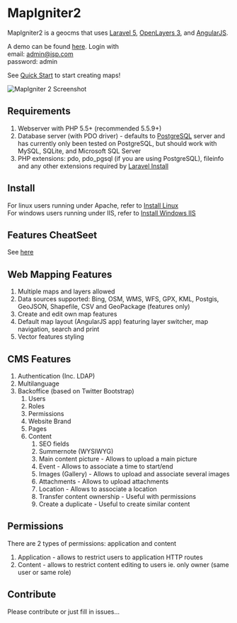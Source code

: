 # MapIgniter2

MapIgniter2 is a geocms that uses [Laravel 5](http://laravel.com), [OpenLayers 3](http://openlayers.org), and [AngularJS](https://angularjs.org/).  

A demo can be found [here](http://afonsodev.eu/mapigniter2/public/).  Login with  
email: admin@isp.com  
password: admin  

See [Quick Start](documentation/quickstart.md) to start creating maps!  

![MapIgniter 2 Screenshot](public/assets/images/screenshot.png?raw=true "Screenshot")

## Requirements
1. Webserver with PHP 5.5+ (recommended 5.5.9+)
2. Database server (with PDO driver) - defaults to [PostgreSQL](http://www.postgresql.org) server and has currently only been tested on PostgreSQL, but should work with MySQL, SQLite, and Microsoft SQL Server
3. PHP extensions: pdo, pdo_pgsql (if you are using PostgreSQL), fileinfo and any other extensions required by [Laravel Install](http://laravel.com/docs/5.1#installation)

## Install

For linux users running under Apache, refer to [Install Linux](documentation/install_linux.md)  
For windows users running under IIS, refer to [Install Windows IIS](documentation/install_windows.md)

## Features CheatSeet

See [here](documentation/featurescheatsheet.md)

## Web Mapping Features

1. Multiple maps and layers allowed
1. Data sources supported: Bing, OSM, WMS, WFS, GPX, KML, Postgis, GeoJSON, Shapefile, CSV and GeoPackage (features only)
1. Create and edit own map features
1. Default map layout (AngularJS app) featuring layer switcher, map navigation, search and print
1. Vector features styling

## CMS Features

1. Authentication (Inc. LDAP)
1. Multilanguage
1. Backoffice (based on Twitter Bootstrap)
    1. Users
    1. Roles
    1. Permissions
    1. Website Brand
    1. Pages
    1. Content
        1. SEO fields
        1. Summernote (WYSIWYG)
        1. Main content picture - Allows to upload a main picture
        1. Event - Allows to associate a time to start/end
        1. Images (Gallery) - Allows to upload and associate several images
        1. Attachments - Allows to upload attachments
        1. Location - Allows to associate a location
        1. Transfer content ownership - Useful with permissions
        1. Create a duplicate - Useful to create similar content

## Permissions

There are 2 types of permissions: application and content

1. Application - allows to restrict users to application HTTP routes
2. Content - allows to restrict content editing to users ie. only owner (same user or same role)

## Contribute

Please contribute or just fill in issues...
